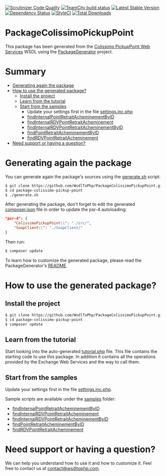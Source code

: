 [![Scrutinizer Code Quality](https://scrutinizer-ci.com/g/WsdlToPhp/PackageColissimoPickupPoint/badges/quality-score.png?b=develop)](https://scrutinizer-ci.com/g/WsdlToPhp/PackageColissimoPickupPoint/?branch=develop)
[![TeamCity build status](https://teamcity.mikael-delsol.fr/app/rest/builds/buildType:id:PackageColissimoPickupPoint_Build/statusIcon.svg)](https://github.com/WsdlToPhp/PackageColissimoPickupPoint)
[![Latest Stable Version](https://poser.pugx.org/wsdltophp/package-colissimo-pickup-point/v/stable)](https://packagist.org/packages/wsdltophp/package-colissimo-pickup-point)
[![Dependency Status](https://www.versioneye.com/user/projects/570e03c2fcd19a0045440bfe/badge.svg?style=flat)](https://www.versioneye.com/user/projects/570e03c2fcd19a0045440bfe)
[![StyleCI](https://styleci.io/repos/56134458/shield)](https://styleci.io/repos/56134458)
[![Total Downloads](https://poser.pugx.org/wsdltophp/package-colissimo-pickup-point/downloads)](https://packagist.org/packages/wsdltophp/package-colissimo-pickup-point)

# PackageColissimoPickupPoint
This package has been generated from the [Colissimo PickupPoint Web Services](https://ws.colissimo.fr/pointretrait-ws-cxf/PointRetraitServiceWS/2.0?wsdl) WSDL using the [PackageGenerator](https://github.com/WsdlToPhp/PackageGenerator) project.

# Summary
- [Generating again the package](#generating-again-the-package)
- [How to use the generated package?](#how-to-use-the-generated-package)
    - [Install the project](#install-the-project)
    - [Learn from the tutorial](#learn-from-the-tutorial)
    - [Start from the samples](#start-from-the-samples)
    	- Update your settings first in the file [settings.inc.php](samples/settings.inc.php)
        - [findInternalPointRetraitAcheminementByID](samples/findInternalPointRetraitAcheminementByID.php)
        - [findInternalRDVPointRetraitAcheminement](samples/findInternalRDVPointRetraitAcheminement.php)
        - [findInternalRDVPointRetraitAcheminementByID](samples/findInternalRDVPointRetraitAcheminementByID.php)
        - [findPointRetraitAcheminementByID](samples/findPointRetraitAcheminementByID.php)
        - [findRDVPointRetraitAcheminement](samples/findRDVPointRetraitAcheminement.php)
- [Need support or having a question?](#need-support-or-having-a-question)

# Generating again the package
You can generate again the package's sources using the [generate.sh](generate.sh) script:
```bash
$ git clone https://github.com/WsdlToPhp/PackageColissimoPickupPoint.git package-colissimo-pickup-point
$ cd package-colissimo-pickup-point
$ ./generate.sh
```
After generating the package, don't forget to edit the generated [composer.json](composer.json) file in order to update the psr-4 autoloading:
```json
"psr-4": {
    "ColissimoPickupPoint\\": "./src/",
    "SoapClient\\": "./SoapClient/"
}
```
Then run:
```bash
$ composer update
```
 To learn how to customize the generated package, please read the PackageGenerator's [README](https://github.com/WsdlToPhp/PackageGenerator/blob/master/README.md).

# How to use the generated package?

## Install the project
```bash
$ git clone https://github.com/WsdlToPhp/PackageColissimoPickupPoint.git package-colissimo-pickup-point
$ cd package-colissimo-pickup-point
$ composer update
```

## Learn from the tutorial
Start looking into the auto-generated [tutorial.php](tutorial.php) file. This file contains the starting code to use this package. In addition it contains all the operations provided by the Exchange Web Services and the way to call them.

## Start from the samples
Update your settings first in the file [settings.inc.php](samples/settings.inc.php).

Sample scripts are available under the [samples](samples) folder:

- [findInternalPointRetraitAcheminementByID](samples/findInternalPointRetraitAcheminementByID.php)
- [findInternalRDVPointRetraitAcheminement](samples/findInternalRDVPointRetraitAcheminement.php)
- [findInternalRDVPointRetraitAcheminementByID](samples/findInternalRDVPointRetraitAcheminementByID.php)
- [findPointRetraitAcheminementByID](samples/findPointRetraitAcheminementByID.php)
- [findRDVPointRetraitAcheminement](samples/findRDVPointRetraitAcheminement.php)

# Need support or having a question?
We can help you understand how to use it and how to customize it. Feel free to contact us at contact@wsdltophp.com.
